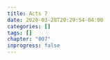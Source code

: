 ```yaml
---
title: Acts 7
date: 2020-03-28T20:29:54-04:00
categories: []
tags: []
chapter: "007"
inprogress: false
---
```


